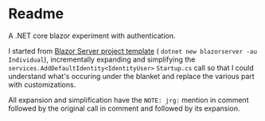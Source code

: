 Readme
======

A .NET core blazor experiment with authentication.


I started from [Blazor Server project template] (
`dotnet new blazorserver -au Individual`), incrementally
expanding and simplifying the `services.AddDefaultIdentity<IdentityUser>`
`Startup.cs` call so that I could understand what's occuring under the
blanket and replace the various part with customizations.

All expansion and simplification have the `NOTE: jrg:` mention in comment
followed by the original call in comment and followed by its expansion.

[Blazor Server project template]: https://docs.microsoft.com/en-us/aspnet/core/blazor/security/server/?view=aspnetcore-3.1&tabs=netcore-cli#blazor-server-project-template

